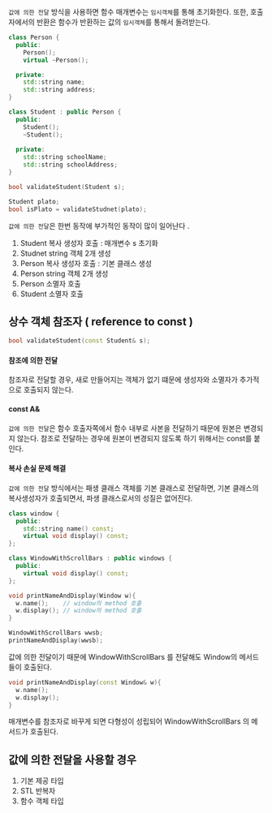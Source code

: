 `값에 의한 전달` 방식을 사용하면 함수 매개변수는 `임시객체`를 통해 초기화한다. 또한, 호출자에서의 반환은 함수가 반환하는 값의 `임시객체`를 통해서 돌려받는다.

``` cpp
class Person {
  public:
    Person();
    virtual ~Person();

  private:
    std::string name;
    std::string address;
}

class Student : public Person {
  public:
    Student();
    ~Student();
  
  private:
    std::string schoolName;
    std::string schoolAddress;
}

bool validateStudent(Student s);

Student plato;
bool isPlato = validateStudnet(plato);
```
`값에 의한 전달`은 한번 동작에 부가적인 동작이 많이 일어난다 .
1. Student 복사 생성자 호출 : 매개변수 s 초기화
2. Studnet string 객체 2개 생성
3. Person 복사 생성자 호출 : 기본 클래스 생성 
4. Person string 객체 2개 생성
5. Person 소멸자 호출
6. Student 소멸자 호출

## 상수 객체 참조자 ( reference to const )
``` cpp
bool validateStudent(const Student& s);
```
#### **참조에 의한 전달** 
참조자로 전달할 경우, 새로 만들어지는 객체가 없기 떄문에 생성자와 소멸자가 추가적으로 호출되지 않는다.

#### **const A&**
`값에 의한 전달`은 함수 호출자쪽에서 함수 내부로 사본을 전달하기 때문에 원본은 변경되지 않는다.
참조로 전달하는 경우에 원본이 변경되지 않도록 하기 위해서는 const를 붙인다.

#### 복사 손실 문제 해결 
`값에 의한 전달` 방식에서는 패생 클래스 객체를 기본 클래스로 전달하면, 기본 클래스의 복사생성자가 호출되면서, 파생 클래스로서의 성질은 없어진다.
``` cpp
class window {
  public:
    std::string name() const;
    virtual void display() const;
};

class WindowWithScrollBars : public windows {
  public:
    virtual void display() const; 
};

void printNameAndDisplay(Window w){ 
  w.name();    // window의 method 호출 
  w.display(); // window의 method 호출 
}

WindowWithScrollBars wwsb;
printNameAndDisplay(wwsb); 
```
값에 의한 전달이기 때문에 WindowWithScrollBars 를 전달해도 Window의 메서드들이 호출된다.
``` cpp
void printNameAndDisplay(const Window& w){ 
  w.name();    
  w.display(); 
}
```
매개변수를 참조자로 바꾸게 되면 다형성이 성립되어 WindowWithScrollBars 의 메서드가 호출된다.

## 값에 의한 전달을 사용할 경우
1. 기본 제공 타입
2. STL 반복자
3. 함수 객체 타입 

